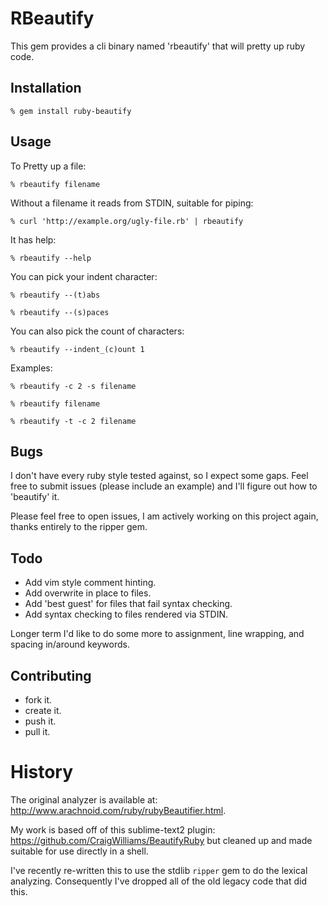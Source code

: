 # RBeautify

This gem provides a cli binary named 'rbeautify' that will pretty up ruby code.


## Installation

    % gem install ruby-beautify

## Usage

To Pretty up a file:

    % rbeautify filename

Without a filename it reads from STDIN, suitable for piping:

    % curl 'http://example.org/ugly-file.rb' | rbeautify

It has help:

    % rbeautify --help

You can pick your indent character:

    % rbeautify --(t)abs

    % rbeautify --(s)paces

You can also pick the count of characters:

    % rbeautify --indent_(c)ount 1

Examples:

    % rbeautify -c 2 -s filename

    % rbeautify filename

    % rbeautify -t -c 2 filename

## Bugs

  I don't have every ruby style tested against, so I expect some gaps.  Feel free to submit issues (please include an example) and I'll figure out how to 'beautify' it.

Please feel free to open issues, I am actively working on this project again, thanks entirely to the ripper gem. 

## Todo

  * Add vim style comment hinting.
  * Add overwrite in place to files.
  * Add 'best guest' for files that fail syntax checking.
  * Add syntax checking to files rendered via STDIN.

Longer term I'd like to do some more to assignment, line wrapping, and spacing in/around keywords.

## Contributing

  * fork it.
  * create it.
  * push it.
  * pull it.

# History

The original analyzer is available at: http://www.arachnoid.com/ruby/rubyBeautifier.html.

My work is based off of this sublime-text2 plugin: https://github.com/CraigWilliams/BeautifyRuby but cleaned up and made suitable for use directly in a shell.

I've recently re-written this to use the stdlib `ripper` gem to do the lexical analyzing.  Consequently I've dropped all of the old legacy code that did this.
